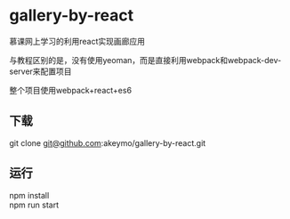 # gallery-by-react
慕课网上学习的利用react实现画廊应用

与教程区别的是，没有使用yeoman，而是直接利用webpack和webpack-dev-server来配置项目

整个项目使用webpack+react+es6

## 下载
  git clone git@github.com:akeymo/gallery-by-react.git

## 运行
  npm install  
  npm run start


